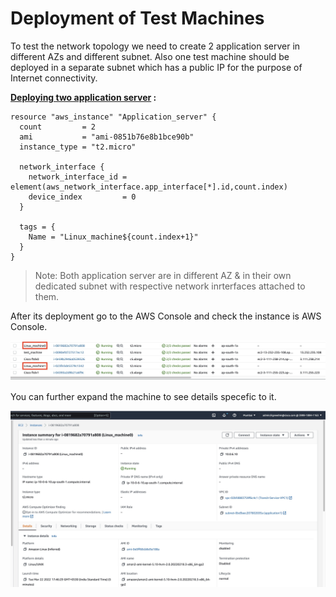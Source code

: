 # **Deployment of Test Machines**

To test the network topology we need to create 2 application server in different AZs and different subnet. Also one test machine should be deployed in a separate subnet  which has a public IP for the purpose of Internet connectivity.

<ins>**Deploying two application server</ins> :** 

```
resource "aws_instance" "Application_server" {
  count         = 2
  ami           = "ami-0851b76e8b1bce90b" 
  instance_type = "t2.micro"
  
  network_interface {
    network_interface_id = element(aws_network_interface.app_interface[*].id,count.index)
    device_index         = 0
  }

  tags = {
    Name = "Linux_machine${count.index+1}"
  }
}
```
>Note: Both application server are in different AZ & in their own dedicated subnet with respective network inrterfaces attached to them.  

After its deployment go to the AWS Console and check the instance is AWS Console.

![application_server](../IMAGES/instances%20copy.jpeg)

You can further expand the machine to see details specefic to it.

![exp](../IMAGES/linux_machine0_exp.jpeg)

